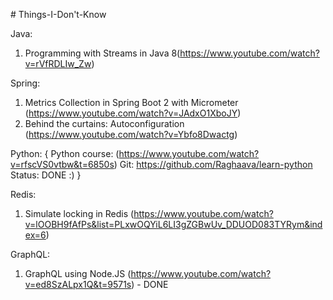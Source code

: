 <html>
  <p>
# Things-I-Don't-Know

Java: 
  1) Programming with Streams in Java 8(https://www.youtube.com/watch?v=rVfRDLIw_Zw)

Spring:

  1) Metrics Collection in Spring Boot 2 with Micrometer (https://www.youtube.com/watch?v=JAdxO1XboJY)
  2) Behind the curtains: Autoconfiguration (https://www.youtube.com/watch?v=Ybfo8Dwactg)
  
Python:
 {
    Python course: (https://www.youtube.com/watch?v=rfscVS0vtbw&t=6850s)
    Git: https://github.com/Raghaava/learn-python
    Status: DONE :) 
 }
  
Redis:
  1) Simulate locking in Redis (https://www.youtube.com/watch?v=lOOBH9fAfPs&list=PLxwOQYiL6LI3gZGBwUv_DDUOD083TYRym&index=6)
  
GraphQL:
  1) GraphQL using Node.JS (https://www.youtube.com/watch?v=ed8SzALpx1Q&t=9571s) - DONE
  </p>
</html>
